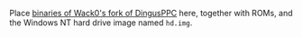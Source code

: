 Place [binaries of Wack0's fork of DingusPPC](https://github.com/Wack0/dingusppc-nt/releases) here,
together with ROMs, and the Windows NT hard drive image named `hd.img`.

